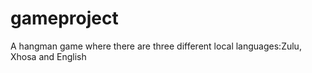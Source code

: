 # gameproject
A hangman game where there are three different local languages:Zulu, Xhosa and English
